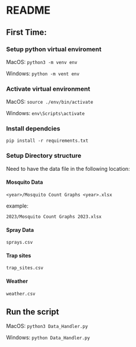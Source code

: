 # README

## First Time:

### Setup python virtual enviroment

MacOS:
`python3 -m venv env`

Windows:
`python -m vent env`

### Activate virtual environment

MacOS:
`source ./env/bin/activate`

Windows:
`env\Scripts\activate`

### Install dependcies

`pip install -r requirements.txt`

### Setup Directory structure

Need to have the data file in the following location:

#### Mosquito Data

`<year>/Mosquito Count Graphs <year>.xlsx`

example:

`2023/Mosquito Count Graphs 2023.xlsx`

#### Spray Data

`sprays.csv`

#### Trap sites

`trap_sites.csv`

#### Weather

`weather.csv`

## Run the script

MacOS:
`python3 Data_Handler.py`

Windows:
`python Data_Handler.py`